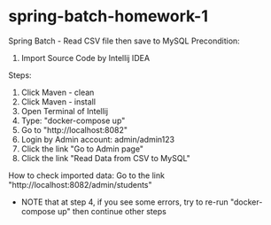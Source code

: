 # spring-batch-homework-1
Spring Batch - Read CSV file then save to MySQL
Precondition: 
1. Import Source Code by Intellij IDEA

Steps:
1. Click Maven - clean
2. Click Maven - install
3. Open Terminal of Intellij
4. Type: "docker-compose up"
5. Go to "http://localhost:8082"
6. Login by Admin account: admin/admin123
7. Click the link "Go to Admin page"
8. Click the link "Read Data from CSV to MySQL"


How to check imported data: 
Go to the link "http://localhost:8082/admin/students"

* NOTE that at step 4, if you see some errors, try to re-run "docker-compose up" then continue other steps
